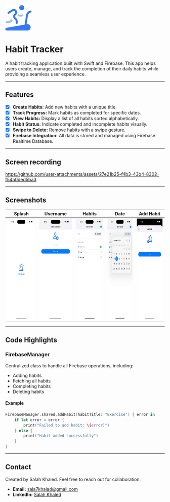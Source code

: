 <img src="/screenshots/logo.svg" height="80">

# Habit Tracker

A habit tracking application built with Swift and Firebase. This app helps users create, manage, and track the completion of their daily habits while providing a seamless user experience.

---

## Features

- [x] **Create Habits:** Add new habits with a unique title.
- [x] **Track Progress:** Mark habits as completed for specific dates.
- [x] **View Habits:** Display a list of all habits sorted alphabetically.
- [x] **Habit Status:** Indicate completed and incomplete habits visually.
- [x] **Swipe to Delete:** Remove habits with a swipe gesture.
- [x] **Firebase Integration:** All data is stored and managed using Firebase Realtime Database.

---

## Screen recording
https://github.com/user-attachments/assets/27e21b25-f4b3-43b4-8302-f54a0ded5ba3

---

## Screenshots

| Splash | Username | Habits | Date | Add Habit |
| --- | --- | --- | --- | --- |
| <img src="/screenshots/1.png" height="320"> | <img src="/screenshots/2.png" height="320"> | <img src="/screenshots/3.png" height="320"> | <img src="/screenshots/4.png" height="320"> | <img src="/screenshots/5.png" height="320"> |


---


## Code Highlights

### FirebaseManager
Centralized class to handle all Firebase operations, including:
- Adding habits
- Fetching all habits
- Completing habits
- Deleting habits

#### Example
```swift
FirebaseManager.shared.addHabit(habitTitle: "Exercise") { error in
    if let error = error {
        print("Failed to add habit: \(error)")
    } else {
        print("Habit added successfully")
    }
}
```

---

## Contact

Created by Salah Khaled. Feel free to reach out for collaboration.

- **Email:** sala7khalad@gmail.com
- **LinkedIn:** [Salah Khaled](https://linkedin.com/in/sala7khaled)

